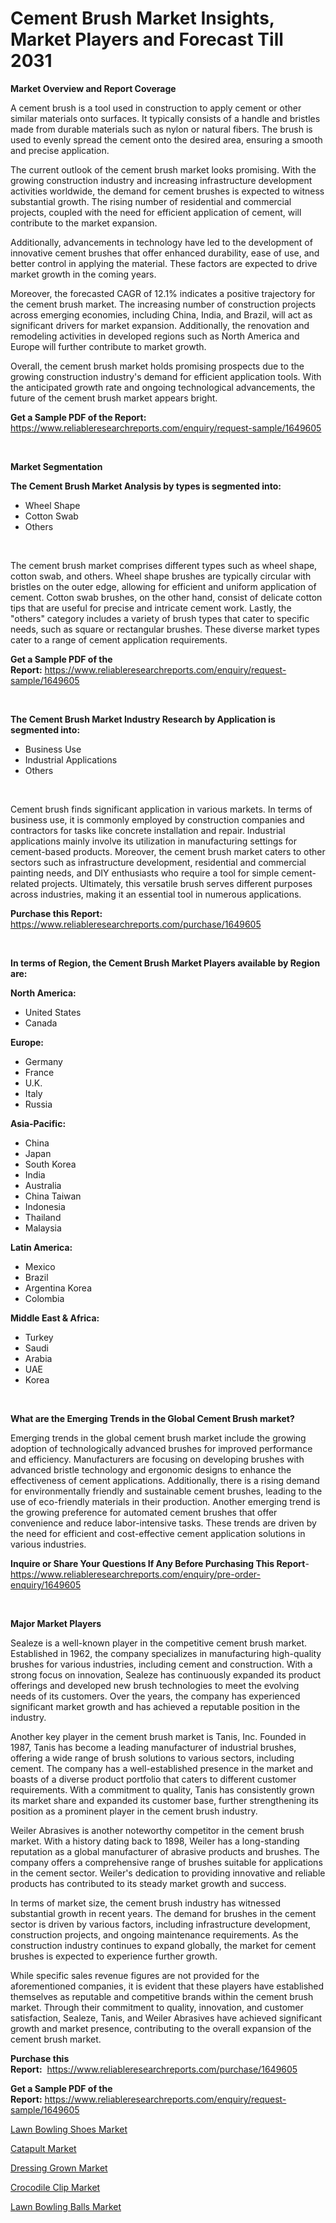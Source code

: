 <p><h1>Cement Brush Market Insights, Market Players and Forecast Till 2031</h1></p><p><strong>Market Overview and Report Coverage</strong></p>
<p><p>A cement brush is a tool used in construction to apply cement or other similar materials onto surfaces. It typically consists of a handle and bristles made from durable materials such as nylon or natural fibers. The brush is used to evenly spread the cement onto the desired area, ensuring a smooth and precise application.</p><p>The current outlook of the cement brush market looks promising. With the growing construction industry and increasing infrastructure development activities worldwide, the demand for cement brushes is expected to witness substantial growth. The rising number of residential and commercial projects, coupled with the need for efficient application of cement, will contribute to the market expansion.</p><p>Additionally, advancements in technology have led to the development of innovative cement brushes that offer enhanced durability, ease of use, and better control in applying the material. These factors are expected to drive market growth in the coming years.</p><p>Moreover, the forecasted CAGR of 12.1% indicates a positive trajectory for the cement brush market. The increasing number of construction projects across emerging economies, including China, India, and Brazil, will act as significant drivers for market expansion. Additionally, the renovation and remodeling activities in developed regions such as North America and Europe will further contribute to market growth.</p><p>Overall, the cement brush market holds promising prospects due to the growing construction industry's demand for efficient application tools. With the anticipated growth rate and ongoing technological advancements, the future of the cement brush market appears bright.</p></p>
<p><strong>Get a Sample PDF of the Report:</strong> <a href="https://www.reliableresearchreports.com/enquiry/request-sample/1649605">https://www.reliableresearchreports.com/enquiry/request-sample/1649605</a></p>
<p>&nbsp;</p>
<p><strong>Market Segmentation</strong></p>
<p><strong>The Cement Brush Market Analysis by types is segmented into:</strong></p>
<p><ul><li>Wheel Shape</li><li>Cotton Swab</li><li>Others</li></ul></p>
<p>&nbsp;</p>
<p><p>The cement brush market comprises different types such as wheel shape, cotton swab, and others. Wheel shape brushes are typically circular with bristles on the outer edge, allowing for efficient and uniform application of cement. Cotton swab brushes, on the other hand, consist of delicate cotton tips that are useful for precise and intricate cement work. Lastly, the "others" category includes a variety of brush types that cater to specific needs, such as square or rectangular brushes. These diverse market types cater to a range of cement application requirements.</p></p>
<p><strong>Get a Sample PDF of the Report:</strong>&nbsp;<a href="https://www.reliableresearchreports.com/enquiry/request-sample/1649605">https://www.reliableresearchreports.com/enquiry/request-sample/1649605</a></p>
<p>&nbsp;</p>
<p><strong>The Cement Brush Market Industry Research by Application is segmented into:</strong></p>
<p><ul><li>Business Use</li><li>Industrial Applications</li><li>Others</li></ul></p>
<p>&nbsp;</p>
<p><p>Cement brush finds significant application in various markets. In terms of business use, it is commonly employed by construction companies and contractors for tasks like concrete installation and repair. Industrial applications mainly involve its utilization in manufacturing settings for cement-based products. Moreover, the cement brush market caters to other sectors such as infrastructure development, residential and commercial painting needs, and DIY enthusiasts who require a tool for simple cement-related projects. Ultimately, this versatile brush serves different purposes across industries, making it an essential tool in numerous applications.</p></p>
<p><strong>Purchase this Report:</strong>&nbsp; <a href="https://www.reliableresearchreports.com/purchase/1649605">https://www.reliableresearchreports.com/purchase/1649605</a></p>
<p>&nbsp;</p>
<p><strong>In terms of Region, the Cement Brush Market Players available by Region are:</strong></p>
<p>
    <p> <strong> North America: </strong>
        <ul>
            <li>United States</li>
            <li>Canada</li>
        </ul>
        </p> 
    <p> <strong> Europe: </strong>
        <ul>
            <li>Germany</li>
            <li>France</li>
            <li>U.K.</li>
            <li>Italy</li>
            <li>Russia</li>
        </ul>
        </p> 
    <p> <strong> Asia-Pacific: </strong>
        <ul>
            <li>China</li>
            <li>Japan</li>
            <li>South Korea</li>
            <li>India</li>
            <li>Australia</li>
            <li>China Taiwan</li>
            <li>Indonesia</li>
            <li>Thailand</li>
            <li>Malaysia</li>
        </ul>
        </p> 
    <p> <strong> Latin America: </strong>
        <ul>
            <li>Mexico</li>
            <li>Brazil</li>
            <li>Argentina Korea</li>
            <li>Colombia</li>
        </ul>
        </p> 
    <p> <strong> Middle East & Africa: </strong>
        <ul>
            <li>Turkey</li>
            <li>Saudi</li>
            <li>Arabia</li>
            <li>UAE</li>
            <li>Korea</li>
        </ul>
    </p>
    </p>
<p>&nbsp;</p>
<p><strong>What are the Emerging Trends in the Global Cement Brush market?</strong></p>
<p><p>Emerging trends in the global cement brush market include the growing adoption of technologically advanced brushes for improved performance and efficiency. Manufacturers are focusing on developing brushes with advanced bristle technology and ergonomic designs to enhance the effectiveness of cement applications. Additionally, there is a rising demand for environmentally friendly and sustainable cement brushes, leading to the use of eco-friendly materials in their production. Another emerging trend is the growing preference for automated cement brushes that offer convenience and reduce labor-intensive tasks. These trends are driven by the need for efficient and cost-effective cement application solutions in various industries.</p></p>
<p><strong>Inquire or Share Your Questions If Any Before Purchasing This Report</strong>- <a href="https://www.reliableresearchreports.com/enquiry/pre-order-enquiry/1649605">https://www.reliableresearchreports.com/enquiry/pre-order-enquiry/1649605</a></p>
<p>&nbsp;</p>
<p><strong>Major Market Players</strong></p>
<p><p>Sealeze is a well-known player in the competitive cement brush market. Established in 1962, the company specializes in manufacturing high-quality brushes for various industries, including cement and construction. With a strong focus on innovation, Sealeze has continuously expanded its product offerings and developed new brush technologies to meet the evolving needs of its customers. Over the years, the company has experienced significant market growth and has achieved a reputable position in the industry.</p><p>Another key player in the cement brush market is Tanis, Inc. Founded in 1987, Tanis has become a leading manufacturer of industrial brushes, offering a wide range of brush solutions to various sectors, including cement. The company has a well-established presence in the market and boasts of a diverse product portfolio that caters to different customer requirements. With a commitment to quality, Tanis has consistently grown its market share and expanded its customer base, further strengthening its position as a prominent player in the cement brush industry.</p><p>Weiler Abrasives is another noteworthy competitor in the cement brush market. With a history dating back to 1898, Weiler has a long-standing reputation as a global manufacturer of abrasive products and brushes. The company offers a comprehensive range of brushes suitable for applications in the cement sector. Weiler's dedication to providing innovative and reliable products has contributed to its steady market growth and success.</p><p>In terms of market size, the cement brush industry has witnessed substantial growth in recent years. The demand for brushes in the cement sector is driven by various factors, including infrastructure development, construction projects, and ongoing maintenance requirements. As the construction industry continues to expand globally, the market for cement brushes is expected to experience further growth.</p><p>While specific sales revenue figures are not provided for the aforementioned companies, it is evident that these players have established themselves as reputable and competitive brands within the cement brush market. Through their commitment to quality, innovation, and customer satisfaction, Sealeze, Tanis, and Weiler Abrasives have achieved significant growth and market presence, contributing to the overall expansion of the cement brush market.</p></p>
<p><strong>Purchase this Report:</strong>&nbsp;&nbsp;<a href="https://www.reliableresearchreports.com/purchase/1649605">https://www.reliableresearchreports.com/purchase/1649605</a></p>
<p></p>
<p><strong>Get a Sample PDF of the Report:</strong>&nbsp;<a href="https://www.reliableresearchreports.com/enquiry/request-sample/1649605">https://www.reliableresearchreports.com/enquiry/request-sample/1649605</a></p>
<p><p><a href="https://github.com/mauripalmi/Market-Research-Report-List-1/blob/main/lawn-bowling-shoes-market.md">Lawn Bowling Shoes Market</a></p><p><a href="https://github.com/globismark/Market-Research-Report-List-1/blob/main/catapult-market.md">Catapult Market</a></p><p><a href="https://github.com/bmorecock/Market-Research-Report-List-1/blob/main/dressing-grown-market.md">Dressing Grown Market</a></p><p><a href="https://github.com/lylyparadise/Market-Research-Report-List-1/blob/main/crocodile-clip-market.md">Crocodile Clip Market</a></p><p><a href="https://github.com/nathandecarvalho/Market-Research-Report-List-1/blob/main/lawn-bowling-balls-market.md">Lawn Bowling Balls Market</a></p></p>